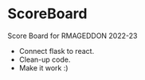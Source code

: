 # ScoreBoard
Score Board for RMAGEDDON 2022-23

- Connect flask to react.
- Clean-up code.
- Make it work :)

